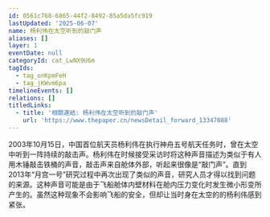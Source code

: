 ```yaml
---
id: 0561c768-6865-44f2-8492-85a5da5fc919
lastUpdated: '2025-06-07'
name: 杨利伟在太空听到的敲门声
aliases: []
layer: 1
eventDate: null
categoryId: cat_LwNX9U6m
tagIds:
  - tag_onKpmFeH
  - tag_jKWvm6pa
timelineEvents: []
relations: []
titledLinks:
  - title: '相關連結: 杨利伟在太空听到的敲门声'
    url: 'https://www.thepaper.cn/newsDetail_forward_13347088'
---
```

2003年10月15日，中国首位航天员杨利伟在执行神舟五号航天任务时，曾在太空中听到一阵持续的敲击声。杨利伟在时候接受采访时将这种声音描述为类似于有人用木锤敲击铁桶的声音，敲击声来自舱体外部，听起来很像是“敲门声”。直到2013年“月宫一号”研究过程中再次出现了类似的声音，研究人员才得以找到问题的来源。这种声音可能是由于飞船舱体内壁材料在舱内压力变化时发生微小形变所产生的。虽然这种现象不会影响飞船的安全，但却让当时身在太空的的杨利伟感到紧张。
